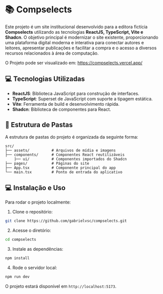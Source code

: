 # 📚 Compselects

Este projeto é um site institucional desenvolvido para a editora fictícia **Compselects** utilizando as tecnologias **ReactJS, TypeScript, Vite e Shadcn**. O objetivo principal é modernizar o site existente, proporcionando uma plataforma digital moderna e interativa para conectar autores e leitores, apresentar publicações e facilitar a compra e o acesso a diversos recursos relacionados à área de computação.

O Projeto pode ser visualizado em: https://compselects.vercel.app/

## 💻 Tecnologias Utilizadas
- **ReactJS**: Biblioteca JavaScript para construção de interfaces.
- **TypeScript**: Superset de JavaScript com suporte a tipagem estática.
- **Vite**: Ferramenta de build e desenvolvimento rápida.
- **Shadcn**: Biblioteca de componentes para React.

## 📁 Estrutura de Pastas
A estrutura de pastas do projeto é organizada da seguinte forma:
```
src/
├── assets/          # Arquivos de mídia e imagens
├── components/      # Componentes React reutilizáveis
    ├── ui/          # Componentes importados do Shadcn
├── pages/           # Páginas do site
├── App.tsx          # Componente principal do app
└── main.tsx         # Ponto de entrada do aplicativo
```

## 💻 Instalação e Uso
Para rodar o projeto localmente:
1. Clone o repositório:
```bash
git clone https://github.com/gabrielvsc/compselects.git
```
2. Acesse o diretório:
```bash
cd compselects
```
3. Instale as dependências:
```bash
npm install
```
4. Rode o servidor local:
```bash
npm run dev
```

O projeto estará disponível em `http://localhost:5173`.
